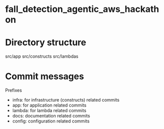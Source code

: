 # fall_detection_agentic_aws_hackathon

# Directory structure
src/app
src/constructs
src/lambdas

# Commit messages
Prefixes
- infra: for infrastructure (constructs) related commits
- app: for application related commits
- lambda: for lambda related commits
- docs: documentation related commits
- config: configuration related commits
